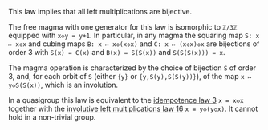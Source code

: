 This law implies that all left multiplications are bijective.

The free magma with one generator for this law is isomorphic to `ℤ/3ℤ` equipped with `x◇y = y+1`.  In particular, in any magma the squaring map `S: x ↦ x◇x` and cubing maps `B: x ↦ x◇(x◇x)` and `C: x ↦ (x◇x)◇x` are bijections of order 3 with `S(x) = C(x)` and `B(x) = S(S(x))` and `S(S(S(x))) = x`.

The magma operation is characterized by the choice of bijection `S` of order 3, and, for each orbit of `S` (either `{y}` or `{y,S(y),S(S(y))}`), of the map `x ↦ y◇S(S(x))`, which is an involution.

In a quasigroup this law is equivalent to the [idempotence law 3](https://teorth.github.io/equational_theories/implications/?3) `x = x◇x` together with the [involutive left multiplications law 16](https://teorth.github.io/equational_theories/implications/?16) `x = y◇(y◇x)`.  It cannot hold in a non-trivial group.
